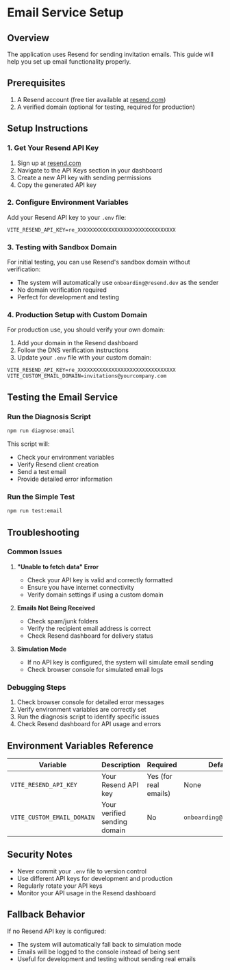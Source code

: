 # Email Service Setup

## Overview

The application uses Resend for sending invitation emails. This guide will help you set up email functionality properly.

## Prerequisites

1. A Resend account (free tier available at [resend.com](https://resend.com))
2. A verified domain (optional for testing, required for production)

## Setup Instructions

### 1. Get Your Resend API Key

1. Sign up at [resend.com](https://resend.com)
2. Navigate to the API Keys section in your dashboard
3. Create a new API key with sending permissions
4. Copy the generated API key

### 2. Configure Environment Variables

Add your Resend API key to your `.env` file:

```env
VITE_RESEND_API_KEY=re_XXXXXXXXXXXXXXXXXXXXXXXXXXXXXXXX
```

### 3. Testing with Sandbox Domain

For initial testing, you can use Resend's sandbox domain without verification:

- The system will automatically use `onboarding@resend.dev` as the sender
- No domain verification required
- Perfect for development and testing

### 4. Production Setup with Custom Domain

For production use, you should verify your own domain:

1. Add your domain in the Resend dashboard
2. Follow the DNS verification instructions
3. Update your `.env` file with your custom domain:

```env
VITE_RESEND_API_KEY=re_XXXXXXXXXXXXXXXXXXXXXXXXXXXXXXXX
VITE_CUSTOM_EMAIL_DOMAIN=invitations@yourcompany.com
```

## Testing the Email Service

### Run the Diagnosis Script

```bash
npm run diagnose:email
```

This script will:
- Check your environment variables
- Verify Resend client creation
- Send a test email
- Provide detailed error information

### Run the Simple Test

```bash
npm run test:email
```

## Troubleshooting

### Common Issues

1. **"Unable to fetch data" Error**
   - Check your API key is valid and correctly formatted
   - Ensure you have internet connectivity
   - Verify domain settings if using a custom domain

2. **Emails Not Being Received**
   - Check spam/junk folders
   - Verify the recipient email address is correct
   - Check Resend dashboard for delivery status

3. **Simulation Mode**
   - If no API key is configured, the system will simulate email sending
   - Check browser console for simulated email logs

### Debugging Steps

1. Check browser console for detailed error messages
2. Verify environment variables are correctly set
3. Run the diagnosis script to identify specific issues
4. Check Resend dashboard for API usage and errors

## Environment Variables Reference

| Variable | Description | Required | Default |
|----------|-------------|----------|---------|
| `VITE_RESEND_API_KEY` | Your Resend API key | Yes (for real emails) | None |
| `VITE_CUSTOM_EMAIL_DOMAIN` | Your verified sending domain | No | `onboarding@resend.dev` |

## Security Notes

- Never commit your `.env` file to version control
- Use different API keys for development and production
- Regularly rotate your API keys
- Monitor your API usage in the Resend dashboard

## Fallback Behavior

If no Resend API key is configured:
- The system will automatically fall back to simulation mode
- Emails will be logged to the console instead of being sent
- Useful for development and testing without sending real emails
